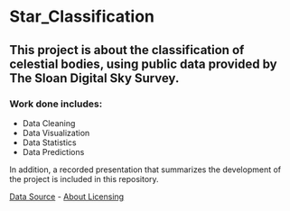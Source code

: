 # Star_Classification

## This project is about the classification of celestial bodies, using public data provided by The Sloan Digital Sky Survey.

### Work done includes:
* Data Cleaning
* Data Visualization
* Data Statistics
* Data Predictions

In addition, a recorded presentation that summarizes the development of the project is included in this repository.

[Data Source](https://www.kaggle.com/fedesoriano/stellar-classification-dataset-sdss17) - 
[About Licensing](https://www.sdss.org/science/image-gallery/)
